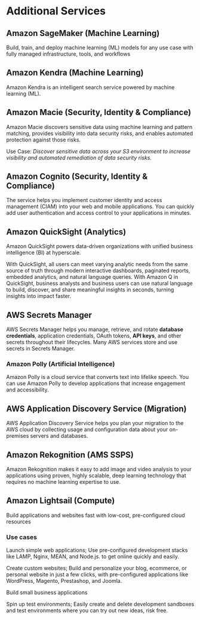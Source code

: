 
# Additional Services


## Amazon SageMaker (Machine Learning)

Build, train, and deploy machine learning (ML) models for any use case with fully managed infrastructure, tools, and workflows

## Amazon Kendra (Machine Learning)

Amazon Kendra is an intelligent search service powered by machine learning (ML). 

## Amazon Macie (Security, Identity & Compliance)

Amazon Macie discovers sensitive data using machine learning and pattern matching, provides visibility into data security risks, and enables automated protection against those risks. 

Use Case: *Discover sensitive data across your S3 environment to increase visibility and automated remediation of data security risks.*

## Amazon Cognito (Security, Identity & Compliance)

The service helps you implement customer identity and access management (CIAM) into your web and mobile applications. You can quickly add user authentication and access control to your applications in minutes.

## Amazon QuickSight (Analytics)

Amazon QuickSight powers data-driven organizations with unified business intelligence (BI) at hyperscale. 

With QuickSight, all users can meet varying analytic needs from the same source of truth through modern interactive dashboards, paginated reports, embedded analytics, and natural language queries. With Amazon Q in QuickSight, business analysts and business users can use natural language to build, discover, and share meaningful insights in seconds, turning insights into impact faster. 

## AWS Secrets Manager

AWS Secrets Manager helps you manage, retrieve, and rotate __database credentials__, application credentials, OAuth tokens, __API keys__, and other secrets throughout their lifecycles. Many AWS services store and use secrets in Secrets Manager.

### Amazon Polly (Artificial Intelligence)

Amazon Polly is a cloud service that converts text into lifelike speech. You can use Amazon Polly to develop applications that increase engagement and accessibility. 

## AWS Application Discovery Service (Migration)

AWS Application Discovery Service helps you plan your migration to the AWS cloud by collecting usage and configuration data about your on-premises servers and databases. 

## Amazon Rekognition (AMS SSPS)


Amazon Rekognition makes it easy to add image and video analysis to your applications using proven, highly scalable, deep learning technology that requires no machine learning expertise to use. 

## Amazon Lightsail (Compute)

Build applications and websites fast with low-cost, pre-configured cloud resources

### Use cases

Launch simple web applications; Use pre-configured development stacks like LAMP, Nginx, MEAN, and Node.js. to get online quickly and easily.

Create custom websites; Build and personalize your blog, ecommerce, or personal website in just a few clicks, with pre-configured applications like WordPress, 
Magento, Prestashop, and Joomla.

Build small business applications

Spin up test environments;  Easily create and delete development sandboxes and test environments where you can try out new ideas, risk free.
